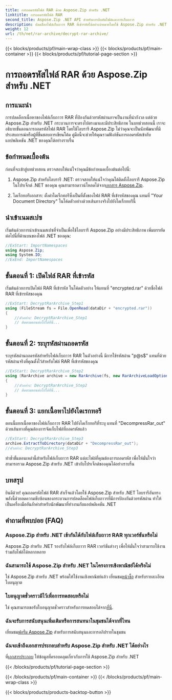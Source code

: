 ```yaml
---
title: การถอดรหัสไฟล์ RAR ด้วย Aspose.Zip สำหรับ .NET
linktitle: การถอดรหัสไฟล์ RAR
second_title: Aspose.Zip .NET API สำหรับการบีบอัดไฟล์และการเก็บถาวร
description: ปลดล็อกไฟล์เก็บถาวร RAR ที่เข้ารหัสได้อย่างง่ายดายโดยใช้ Aspose.Zip สำหรับ .NET ปฏิบัติตามคำแนะนำทีละขั้นตอนของเราเพื่อการบูรณาการที่ราบรื่นและการถอดรหัสที่มีประสิทธิภาพ
weight: 12
url: /th/net/rar-archive/decrypt-rar-archive/
---
```


{{< blocks/products/pf/main-wrap-class >}}
{{< blocks/products/pf/main-container >}}
{{< blocks/products/pf/tutorial-page-section >}}

# การถอดรหัสไฟล์ RAR ด้วย Aspose.Zip สำหรับ .NET


## การแนะนำ

การปลดล็อกเนื้อหาของไฟล์เก็บถาวร RAR ที่ป้องกันด้วยรหัสผ่านอาจเป็นงานที่น่ากังวล แต่ด้วย Aspose.Zip สำหรับ .NET กระบวนการจะตรงไปตรงมาและมีประสิทธิภาพ ในบทช่วยสอนนี้ เราจะอธิบายขั้นตอนการถอดรหัสไฟล์ RAR โดยใช้ไลบรารี Aspose.Zip ไม่ว่าคุณจะเป็นนักพัฒนาที่มีประสบการณ์หรือผู้ที่ชื่นชอบการเขียนโค้ด คู่มือนี้จะช่วยให้คุณรวมฟังก์ชันการถอดรหัสเข้ากับแอปพลิเคชัน .NET ของคุณได้อย่างราบรื่น

## ข้อกำหนดเบื้องต้น

ก่อนที่จะเข้าสู่บทช่วยสอน ตรวจสอบให้แน่ใจว่าคุณมีข้อกำหนดเบื้องต้นต่อไปนี้:

1.  Aspose.Zip สำหรับไลบรารี .NET: ตรวจสอบให้แน่ใจว่าคุณได้ติดตั้งไลบรารี Aspose.Zip ในโปรเจ็กต์ .NET ของคุณ คุณสามารถดาวน์โหลดได้จาก[เอกสาร Aspose.Zip](https://reference.aspose.com/zip/net/).

2. ไดเร็กทอรีเอกสาร: ตั้งค่าไดเร็กทอรีซึ่งเป็นที่ตั้งของไฟล์ RAR ที่เข้ารหัสของคุณ แทนที่ "Your Document Directory" ในโค้ดตัวอย่างด้วยเส้นทางจริงไปยังไดเร็กทอรีนี้

## นำเข้าเนมสเปซ

เริ่มต้นด้วยการนำเข้าเนมสเปซที่จำเป็นเพื่อใช้ไลบรารี Aspose.Zip อย่างมีประสิทธิภาพ เพิ่มบรรทัดต่อไปนี้ที่ด้านบนของไฟล์ .NET ของคุณ:

```csharp
//ExStart: ImportNamespaces
using Aspose.Zip;
using System.IO;
//ExEnd: ImportNamespaces
```

## ขั้นตอนที่ 1: เปิดไฟล์ RAR ที่เข้ารหัส

เริ่มต้นด้วยการเปิดไฟล์ RAR ที่เข้ารหัส ในโค้ดตัวอย่าง ให้แทนที่ "encrypted.rar" ด้วยชื่อไฟล์ RAR ที่เข้ารหัสของคุณ

```csharp
//ExStart: DecryptRarArchive_Step1
using (FileStream fs = File.OpenRead(dataDir + "encrypted.rar"))
{
    //ตัวอย่าง: DecryptRarArchive_Step1
    // ติดตามตอนต่อไปได้ที่นี่...
}
```

## ขั้นตอนที่ 2: ระบุรหัสผ่านถอดรหัส

ระบุรหัสผ่านถอดรหัสสำหรับไฟล์เก็บถาวร RAR ในตัวอย่างนี้ มีการใช้รหัสผ่าน "p@s$" แทนที่ด้วยรหัสผ่านจริงที่คุณตั้งไว้สำหรับไฟล์ RAR ที่เข้ารหัสของคุณ

```csharp
//ExStart: DecryptRarArchive_Step2
using (RarArchive archive = new RarArchive(fs, new RarArchiveLoadOptions() { DecryptionPassword = "p@s$" }))
{
    //ตัวอย่าง: DecryptRarArchive_Step2
    // ติดตามตอนต่อไปได้ที่นี่...
}
```

## ขั้นตอนที่ 3: แยกเนื้อหาไปยังไดเรกทอรี

ตอนนี้แยกเนื้อหาของไฟล์เก็บถาวร RAR ไปยังไดเร็กทอรีที่ระบุ แทนที่ "DecompressRar_out" ด้วยเส้นทางที่คุณต้องการจัดเก็บไฟล์ที่ถอดรหัสแล้ว

```csharp
//ExStart: DecryptRarArchive_Step3
archive.ExtractToDirectory(dataDir + "DecompressRar_out");
//ตัวอย่าง: DecryptRarArchive_Step3
```

ทำซ้ำขั้นตอนเหล่านี้สำหรับไฟล์เก็บถาวร RAR แต่ละไฟล์ที่คุณต้องการถอดรหัส เพื่อให้มั่นใจว่าสามารถรวม Aspose.Zip สำหรับ .NET เข้ากับโปรเจ็กต์ของคุณได้อย่างราบรื่น

## บทสรุป

ยินดีด้วย! คุณถอดรหัสไฟล์ RAR สำเร็จแล้วโดยใช้ Aspose.Zip สำหรับ .NET ไลบรารีอันทรงพลังนี้ช่วยลดความซับซ้อนของกระบวนการปลดล็อคไฟล์เก็บถาวรที่มีการป้องกันด้วยรหัสผ่าน ทำให้เป็นเครื่องมืออันล้ำค่าสำหรับนักพัฒนาที่ทำงานกับแอปพลิเคชัน .NET

## คำถามที่พบบ่อย (FAQ)

### Aspose.Zip สำหรับ .NET เข้ากันได้กับไฟล์เก็บถาวร RAR ทุกเวอร์ชันหรือไม่
Aspose.Zip สำหรับ .NET รองรับไฟล์เก็บถาวร RAR เวอร์ชันต่างๆ เพื่อให้มั่นใจว่าสามารถใช้งานร่วมกับไฟล์ได้หลากหลาย

### ฉันสามารถใช้ Aspose.Zip สำหรับ .NET ในโครงการเชิงพาณิชย์ได้หรือไม่
 ใช่ Aspose.Zip สำหรับ .NET พร้อมให้ใช้งานเชิงพาณิชย์แล้ว เยี่ยมชม[หน้าซื้อ](https://purchase.aspose.com/buy) สำหรับรายละเอียดใบอนุญาต

### ใบอนุญาตชั่วคราวมีไว้เพื่อการทดสอบหรือไม่
 ใช่ คุณสามารถขอรับใบอนุญาตชั่วคราวสำหรับการทดสอบได้จาก[ที่นี่](https://purchase.aspose.com/temporary-license/).

### ฉันจะรับการสนับสนุนเพิ่มเติมหรือการสนทนาในชุมชนได้จากที่ไหน
 เยี่ยมชม[ฟอรั่ม Aspose.Zip](https://forum.aspose.com/c/zip/37) สำหรับการสนับสนุนและการอภิปรายในชุมชน

### ฉันจะเข้าถึงเอกสารประกอบสำหรับ Aspose.Zip สำหรับ .NET ได้อย่างไร
 ที่[เอกสารประกอบ](https://reference.aspose.com/zip/net/) ให้ข้อมูลที่ครอบคลุมเกี่ยวกับการใช้ Aspose.Zip สำหรับ .NET

{{< /blocks/products/pf/tutorial-page-section >}}

{{< /blocks/products/pf/main-container >}}
{{< /blocks/products/pf/main-wrap-class >}}

{{< blocks/products/products-backtop-button >}}
